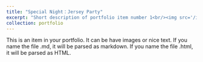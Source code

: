 ```yaml
---
title: "Special Night：Jersey Party"
excerpt: "Short description of portfolio item number 1<br/><img src='/images/Jersey.png'>"
collection: portfolio
---
```


This is an item in your portfolio. It can be have images or nice text. If you name the file .md, it will be parsed as markdown. If you name the file .html, it will be parsed as HTML. 
